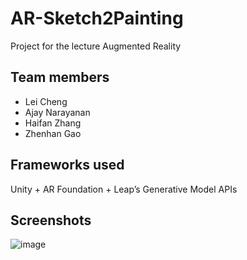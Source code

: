 # AR-Sketch2Painting

Project for the lecture Augmented Reality

## Team members
- Lei Cheng
- Ajay Narayanan
- Haifan Zhang
- Zhenhan Gao

## Frameworks used
Unity + AR Foundation + Leap’s Generative Model APIs 

## Screenshots
![image](https://github.com/gzhenhan/AR-Sketch2Painting/assets/57628471/05af8cdb-55ec-4429-b884-ba7f4a155031)

